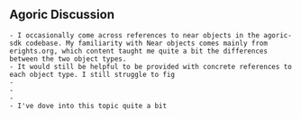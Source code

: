 ## Agoric Discussion
	- I occasionally come across references to near objects in the agoric-sdk codebase. My familiarity with Near objects comes mainly from erights.org, which content taught me quite a bit the differences between the two object types.
	- It would still be helpful to be provided with concrete references to each object type. I still struggle to fig
	-
	-
	-
	- I've dove into this topic quite a bit